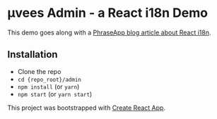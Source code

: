 # μvees Admin - a React i18n Demo

This demo goes along with a [PhraseApp blog article about React i18n](https://example.com).

## Installation
- Clone the repo
- `cd {repo_root}/admin`
- `npm install` (or `yarn`)
- `npm start` (or `yarn start`)

This project was bootstrapped with [Create React App](https://github.com/facebookincubator/create-react-app).

